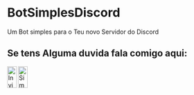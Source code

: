 # BotSimplesDiscord
Um Bot simples para o Teu novo Servidor do Discord

## Se tens Alguma duvida fala comigo aqui:

[<img align="left" alt="Invicta | Discord" width="22px" src="#" width="50" height="50" />][discord]

[<img align="left" alt="Simão | Instagram" width="22px" src="#" width="50" height="50" />][instagram]

[instagram]: https://www.instagram.com/_.simas016._/
[discord]: https://discord.gg/fdRauP4GbU
